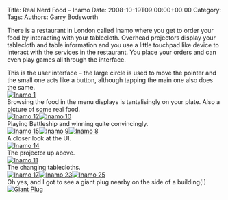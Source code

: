 Title: Real Nerd Food &#8211; Inamo
Date: 2008-10-19T09:00:00+00:00
Category: 
Tags: 
Authors: Garry Bodsworth

There is a restaurant in London called Inamo where you get to order your food by interacting with your tablecloth. Overhead projectors display your tablecloth and table information and you use a little touchpad like device to interact with the services in the restaurant. You place your orders and can even play games all through the interface.

This is the user interface &#8211; the large circle is used to move the pointer and the small one acts like a button, although tapping the main one also does the same.  
<a href="http://www.flickr.com/photos/30985632@N05/2955180855/" class="flickr-image" target="_blank" title="Inamo 1"><img src="http://farm4.static.flickr.com/3250/2955180855_8472832209_t.jpg" alt="Inamo 1" /></a>  
Browsing the food in the menu displays is tantalisingly on your plate. Also a picture of some real food.  
<a href="http://www.flickr.com/photos/30985632@N05/2955175599/" class="flickr-image" target="_blank" title="Inamo 12"><img src="http://farm4.static.flickr.com/3212/2955175599_1da4334b96_t.jpg" alt="Inamo 12" /></a><a href="http://www.flickr.com/photos/30985632@N05/2955176449/" class="flickr-image" target="_blank" title="Inamo 10"><img src="http://farm4.static.flickr.com/3280/2955176449_49f6fa1e78_t.jpg" alt="Inamo 10" /></a>  
Playing Battleship and winning quite convincingly.  
<a href="http://www.flickr.com/photos/30985632@N05/2955174113/" class="flickr-image" target="_blank" title="Inamo 15"><img src="http://farm4.static.flickr.com/3189/2955174113_e69cb27517_t.jpg" alt="Inamo 15" /></a><a href="http://www.flickr.com/photos/30985632@N05/2955176819/" class="flickr-image" target="_blank" title="Inamo 9"><img src="http://farm4.static.flickr.com/3026/2955176819_89c93515ef_t.jpg" alt="Inamo 9" /></a><a href="http://www.flickr.com/photos/30985632@N05/2955177181/" class="flickr-image" target="_blank" title="Inamo 8"><img src="http://farm4.static.flickr.com/3151/2955177181_a2b4fb2355_t.jpg" alt="Inamo 8" /></a>  
A closer look at the UI.  
<a href="http://www.flickr.com/photos/30985632@N05/2955174601/" class="flickr-image" target="_blank" title="Inamo 14"><img src="http://farm4.static.flickr.com/3225/2955174601_4fe8b0368e_t.jpg" alt="Inamo 14" /></a>  
The projector up above.  
<a href="http://www.flickr.com/photos/30985632@N05/2955176029/" class="flickr-image" target="_blank" title="Inamo 11"><img src="http://farm4.static.flickr.com/3163/2955176029_80cfd9e55e_t.jpg" alt="Inamo 11" /></a>  
The changing tablecloths.  
<a href="http://www.flickr.com/photos/30985632@N05/2955173161/" class="flickr-image" target="_blank" title="Inamo 17"><img src="http://farm4.static.flickr.com/3061/2955173161_d8b990a2f4_t.jpg" alt="Inamo 17" /></a><a href="http://www.flickr.com/photos/30985632@N05/2956014992/" class="flickr-image" target="_blank" title="Inamo 23"><img src="http://farm4.static.flickr.com/3197/2956014992_23777a4bae_t.jpg" alt="Inamo 23" /></a><a href="http://www.flickr.com/photos/30985632@N05/2956013878/" class="flickr-image" target="_blank" title="Inamo 25"><img src="http://farm4.static.flickr.com/3186/2956013878_c53bcd57b8_t.jpg" alt="Inamo 25" /></a>  
Oh yes, and I got to see a giant plug nearby on the side of a building(!)  
<a href="http://www.flickr.com/photos/30985632@N05/2955166923/" class="flickr-image" target="_blank" title="Giant Plug"><img src="http://farm4.static.flickr.com/3144/2955166923_10f16c0faf.jpg" alt="Giant Plug" /></a>